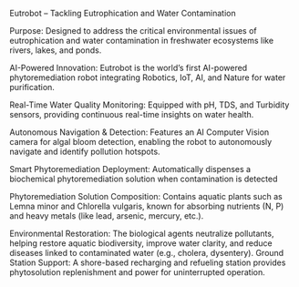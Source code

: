 Eutrobot – Tackling Eutrophication and Water Contamination

Purpose: Designed to address the critical environmental issues of eutrophication and water contamination in freshwater ecosystems like rivers, lakes, and ponds.

AI-Powered Innovation:
 Eutrobot is the world’s first AI-powered phytoremediation robot integrating Robotics, IoT, AI, and Nature for water purification.

Real-Time Water Quality Monitoring:
 Equipped with pH, TDS, and Turbidity sensors, providing continuous real-time insights on water health.

Autonomous Navigation & Detection:
 Features an AI Computer Vision camera for algal bloom detection, enabling the robot to autonomously navigate and identify pollution hotspots.

Smart Phytoremediation Deployment:
 Automatically dispenses a biochemical phytoremediation solution when contamination is detected

Phytoremediation Solution Composition:
 Contains aquatic plants such as Lemna minor and Chlorella vulgaris, known for absorbing nutrients (N, P) and heavy metals (like lead, arsenic, mercury, etc.).

Environmental Restoration:
 The biological agents neutralize pollutants, helping restore aquatic biodiversity, improve water clarity, and reduce diseases linked to contaminated water (e.g., cholera, dysentery).
Ground Station Support:
 A shore-based recharging and refueling station provides phytosolution replenishment and power for uninterrupted operation.
